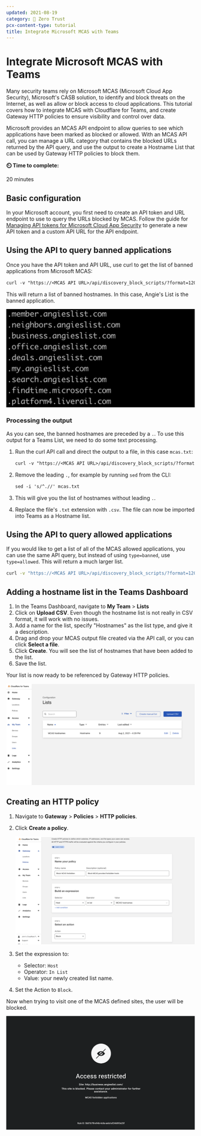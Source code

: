 ```yaml
---
updated: 2021-08-19
category: 🔐 Zero Trust
pcx-content-type: tutorial
title: Integrate Microsoft MCAS with Teams
---
```


# Integrate Microsoft MCAS with Teams

Many security teams rely on Microsoft MCAS (Microsoft Cloud App Security), Microsoft's CASB solution, to identify and block threats on the Internet, as well as allow or block access to cloud applications. This tutorial covers how to integrate MCAS with Cloudflare for Teams, and create Gateway HTTP policies to ensure visibility and control over data.

Microsoft provides an MCAS API endpoint to allow queries to see which applications have been marked as blocked or allowed. With an MCAS API call, you can manage a URL category that contains the blocked URLs returned by the API query, and use the output to create a Hostname List that can be used by Gateway HTTP policies to block them.

**⏲️ Time to complete:**

20 minutes

## Basic configuration

In your Microsoft account, you first need to create an API token and URL endpoint to use to query the URLs blocked by MCAS.
Follow the guide for [Managing API tokens for Microsoft Cloud App Security](https://docs.microsoft.com/en-us/cloud-app-security/api-authentication) to generate a new API token and a custom API URL for the API endpoint.

## Using the API to query banned applications

Once you have the API token and API URL, use curl to get the list of banned applications from Microsoft MCAS:

```txt
curl -v "https://<MCAS API URL>/api/discovery_block_scripts/?format=120&type=banned" -H "Authorization: Token <API token>"
```

This will return a list of banned hostnames. In this case, Angie's List is the banned application.

![Banned hostnames](../static/secure-web-gateway/microsoft-mcas/mcas-domains.png)

### Processing the output

As you can see, the banned hostnames are preceded by a `.`. To use this output for a Teams List, we need to do some text processing.

1.  Run the curl API call and direct the output to a file, in this case `mcas.txt`:

    ```txt
    curl -v "https://<MCAS API URL>/api/discovery_block_scripts/?format=120&type=banned" -H "Authorization: Token <API token>" > mcas.txt
    ```

2.  Remove the leading `.`, for example by running `sed` from the CLI:

    ```txt
    sed -i 's/^.//' mcas.txt
    ```

3.  This will give you the list of hostnames without leading `.`.

4.  Replace the file's `.txt` extension with `.csv`. The file can now be imported into Teams as a Hostname list.

## Using the API to query allowed applications

If you would like to get a list of all of the MCAS allowed applications, you can use the same API query, but instead of using `type=banned`, use `type=allowed`. This will return a much larger list.

```sh
curl -v "https://<MCAS API URL>/api/discovery_block_scripts/?format=120&type=allowed" -H "Authorization: Token <API token>"
```

## Adding a hostname list in the Teams Dashboard

1.  In the Teams Dashboard, navigate to **My Team** > **Lists**
2.  Click on **Upload CSV**. Even though the hostname list is not really in CSV format, it will work with no issues.
3.  Add a name for the list, specify "Hostnames" as the list type, and give it a description.
4.  Drag and drop your MCAS output file created via the API call, or you can click **Select a file**.
5.  Click **Create**. You will see the list of hostnames that have been added to the list.
6.  Save the list.

Your list is now ready to be referenced by Gateway HTTP policies.

![List of hostnames](../static/secure-web-gateway/microsoft-mcas/mcas-list.png)

## Creating an HTTP policy

1.  Navigate to **Gateway** > **Policies** > **HTTP policies**.

2.  Click **Create a policy**.

    ![List of hostnames](../static/secure-web-gateway/microsoft-mcas/mcas-policy.png)

3.  Set the expression to:

    - Selector: `Host`
    - Operator: `In List`
    - Value: your newly created list name.

4.  Set the Action to `Block`.

Now when trying to visit one of the MCAS defined sites, the user will be blocked.

![List of hostnames](../static/secure-web-gateway/microsoft-mcas/mcas-block-page.png)
